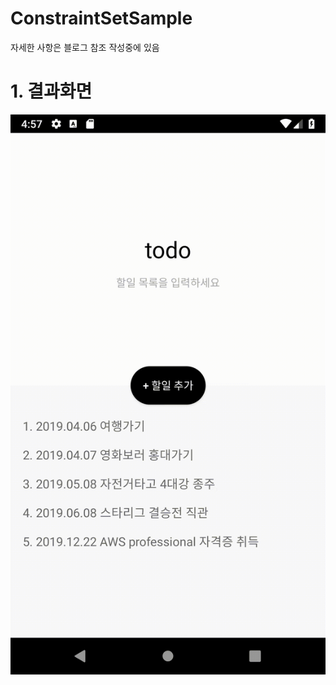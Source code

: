 # ConstraintSetSample

자세한 사항은 블로그 참조
작성중에 있음

# 1. 결과화면 
![Overview](https://github.com/gus0000123/ConstraintSetSample/blob/master/gif/constset.gif)
